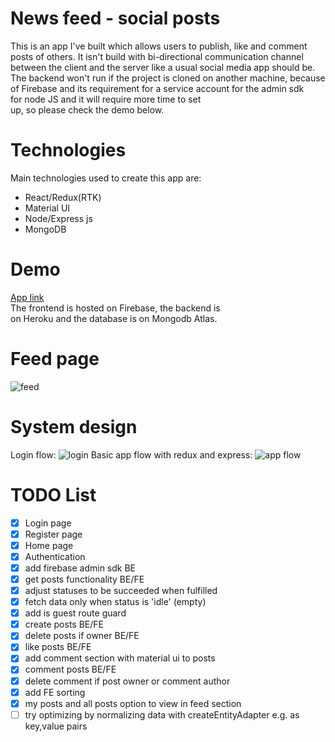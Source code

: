 # News feed - social posts
This is an app I've built which allows users to publish, like and comment posts of others. It isn't build with bi-directional communication channel between the client and the server like a usual social media app should be.  
The backend won't run if the project is cloned on another machine, because of Firebase and its requirement for a service account for the admin sdk for node JS and it will require more time to set up, so please check the demo below.

# Technologies
Main technologies used to create this app are:
 - React/Redux(RTK)
 - Material UI
 - Node/Express js
 - MongoDB

# Demo
[App link](news-feed-dc9fa.web.app/)  
The frontend is hosted on Firebase, the backend is on Heroku and the database is on Mongodb Atlas.

# Feed page
![feed](https://www.dropbox.com/s/y42qwecdkmzb09e/news-feed-page.png?raw=1)

# System design
Login flow:
![login](https://www.dropbox.com/s/3idp6m3gof6ko3k/Untitled%20Diagram.drawio.svg?raw=1)
Basic app flow with redux and express:
![app flow](https://www.dropbox.com/s/znpbj12yw6z1c64/App%20flow.drawio.svg?raw=1)

# TODO List
- [x] Login page
- [x] Register page
- [x] Home page
- [x] Authentication
- [x] add firebase admin sdk BE
- [x] get posts functionality BE/FE
- [x] adjust statuses to be succeeded when fulfilled
- [x] fetch data only when status is 'idle' (empty)
- [x] add is guest route guard
- [x] create posts BE/FE
- [x] delete posts if owner BE/FE
- [x] like posts BE/FE
- [x] add comment section with material ui to posts
- [x] comment posts BE/FE
- [x] delete comment if post owner or comment author
- [x] add FE sorting
- [x] my posts and all posts option to view in feed section
- [ ] try optimizing by normalizing data with createEntityAdapter e.g. as key,value pairs